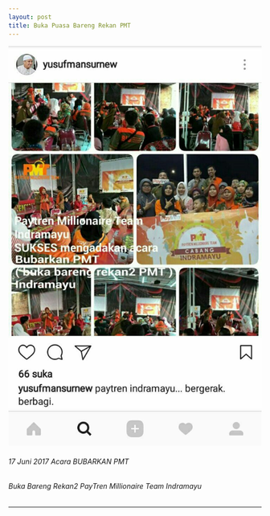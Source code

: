 ```yaml
---
layout: post
title: Buka Puasa Bareng Rekan PMT
---
```


![alt text](/images/bukberim.jpg "bukber")
###### 17 Juni 2017 Acara BUBARKAN PMT
###### Buka Bareng Rekan2 PayTren Millionaire Team Indramayu
___
